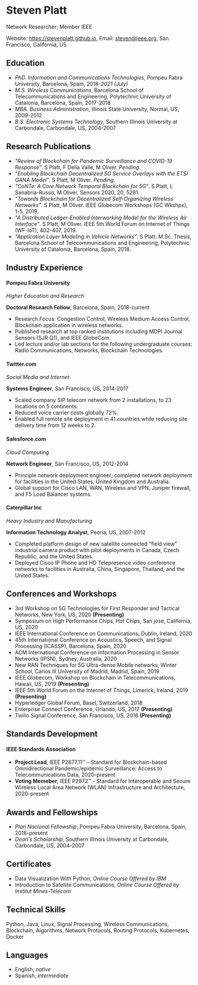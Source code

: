 # Steven Platt
Network Researcher; Member IEEE

Website: https://stevenplatt.github.io, Email: steven@ieee.org, San Francisco, California, US

## Education
* *PhD. Information and Communications Technologies*, Pompeu Fabra University, Barcelona, Spain, 2018-*2021 (July)*
* *M.S. Wireless Communications*, Barcelona School of Telecommunications and Engineering, Polytechnic University of Catalonia, Barcelona, Spain, 2017-2018
* *MBA. Business Administration*, Illinois State University, Normal, US, 2009-2012
* *B.S. Electronic Systems Technology*, Southern Illinois University at Carbondale, Carbondale, US, 2004-2007

## Research Publications
* *"Review of Blockchain for Pandemic Surveillance and COVID-19 Response"*. S Platt, F Della Valle, M Oliver. *Pending*.
* *"Enabling Blockchain Decentralized 5G Service Overlays with the ETSI GANA Model"*. S Platt, M Oliver. *Pending*.
* *"CoNTe: A Core Network Temporal Blockchain for 5G"*. S Platt, L Sanabria-Russo, M Oliver. Sensors 2020, 20, 5281.
* *"Towards Blockchain for Decentralized Self-Organizing Wireless Networks"*. S Platt, M Oliver. IEEE Globecom Workshops (GC Wkshps), 1-5, 2019.
* *"A Distributed Ledger-Enabled Interworking Model for the Wireless Air Interface"*. S Platt, M Oliver. IEEE 5th World Forum on Internet of Things (WF-IoT), 402-407, 2019.
* *"Application Layer Modeling in Vehicle Networks"*. S Platt. M.Sc. Thesis, Barcelona School of Telecommunications and Engineering, Polytechnic University of Catalonia, Barcelona, Spain, 2018.

## Industry Experience
#### Pompeu Fabra University
*Higher Education and Research*

**Doctoral Research Fellow**, Barcelona, Spain, 2018-current

* Research Focus: Congestion Control, Wireless Medium Access Control, Blockchain application in wireless networks.
* Published research at top ranked institutions including MDPI Journal Sensors (SJR Q1), and IEEE GlobeCom.
* Led lecture and/or lab sections for the following undergraduate courses: Radio Communications, Networks, Blockchain Technologies.

#### Twitter.com
*Social Media and Internet*

**Systems Engineer**, San Francisco, US, 2014-2017

* Scaled company SIP telecom network from 2 installations, to 23 locations on 5 continents.
* Reduced voice carrier costs globally 72%. 
* Enabled full remote site deployment in 41 countries while reducing site delivery time from 12 weeks to 2.

#### Salesforce.com
*Cloud Computing*

**Network Engineer**, San Francisco, US, 2012-2014

* Principle network deployment engineer; completed network deployment for facilities in the United States, United Kingdom and Australia.
* Global support for Cisco LAN, WAN, Wireless and VPN, Juniper firewall, and F5 Load Balancer systems.

#### Caterpillar Inc
*Heavy Industry and Manufacturing*

**Information Technology Analyst**, Peoria, US, 2007-2012

* Completed platform design of new satellite connected “field view” industrial camera product with pilot deployments in Canada, Czech Republic, and the United States.
* Deployed Cisco IP Phone and HD Telepresence video conference networks to facilities in Australia, China, Singapore, Thailand, and the United States.

## Conferences and Workshops
* 3rd Workshop on 5G Technologies for First Responder and Tactical Networks, New York, US, 2020 **(Presenting)**
* Symposium on High Performance Chips, Hot Chips, San jose, California, US, 2020
* IEEE International Conference on Communications, Dublin, Ireland, 2020
* 45th International Conference on Acoustics, Speech, and Signal Processing (ICASSP), Barcelona, Spain, 2020
* ACM International Conference on Information Processing in Sensor Networks (IPSN), Sydney, Australia, 2020
* New RAN Techniques for 5G Ultra-dense Mobile networks, Winter School, Carlos III University of Madrid, Madrid, Spain, 2019
* IEEE Globecom, Workshop on Blockchain in Telecommunications, Hawaii, US, 2019 **(Presenting)**
* IEEE 5th World Forum on the Internet of Things, Limerick, Ireland, 2019 **(Presenting)**
* Hyperledger Global Forum, Basel, Switzerland, 2018
* Enterprise Connect Conference, Orlando, US, 2017 **(Presenting)**
* Twilio Signal Conference, San Francisco, US, 2016 **(Presenting)**

## Standards Development
#### IEEE Standards Association
* **Project Lead**, IEEE P2677.11™ – Standard for Blockchain-based Omnidirectional Pandemic/epidemic Surveillance: Access to Telecommunications Data, 2020-present
* **Voting Memeber**, IEEE P2872™ - Standard for Interoperable and Secure Wireless Local Area Network (WLAN) Infrastructure and Architecture, 2020-present

## Awards and Fellowships
* *Plan Nacional Fellowship*, Pompeu Fabra University, Barcelona, Spain, 2018-present
* *Dean's Scholarship*, Southern Illinois University at Carbondale, Carbondale, US, 2004-2007

## Certificates
* Data Visualization With Python, *Online Course Offered by IBM*
* Introduction to Satellite Communications, *Online Course Offered by Institut Mines-Télécom*

## Technical Skills
Python, Java, Linux, Signal Processing, Wireless Communications, Blockchain, Algorithms, Network Protocols, Routing Protocols, Kubernetes, Docker

## Languages
* English, *native*
* Spanish, *intermediate*
